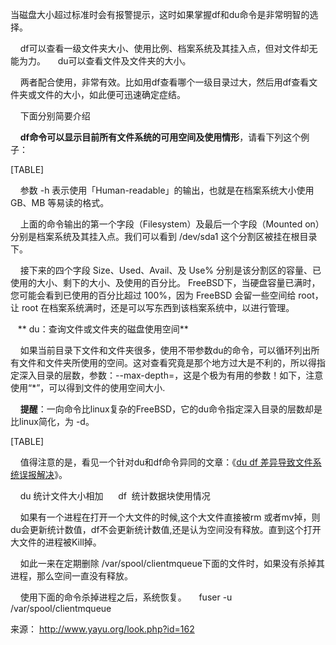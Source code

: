当磁盘大小超过标准时会有报警提示，这时如果掌握df和du命令是非常明智的选择。

    df可以查看一级文件夹大小、使用比例、档案系统及其挂入点，但对文件却无能为力。
    du可以查看文件及文件夹的大小。

    两者配合使用，非常有效。比如用df查看哪个一级目录过大，然后用df查看文件夹或文件的大小，如此便可迅速确定症结。

    下面分别简要介绍

    **df命令可以显示目前所有文件系统的可用空间及使用情形**，请看下列这个例子：

[TABLE]

    参数 -h 表示使用「Human-readable」的输出，也就是在档案系统大小使用 GB、MB 等易读的格式。

    上面的命令输出的第一个字段（Filesystem）及最后一个字段（Mounted on）分别是档案系统及其挂入点。我们可以看到 /dev/sda1 这个分割区被挂在根目录下。

    接下来的四个字段 Size、Used、Avail、及 Use% 分别是该分割区的容量、已使用的大小、剩下的大小、及使用的百分比。 FreeBSD下，当硬盘容量已满时，您可能会看到已使用的百分比超过 100%，因为 FreeBSD 会留一些空间给 root，让 root 在档案系统满时，还是可以写东西到该档案系统中，以进行管理。

   ** du：查询文件或文件夹的磁盘使用空间**

    如果当前目录下文件和文件夹很多，使用不带参数du的命令，可以循环列出所有文件和文件夹所使用的空间。这对查看究竟是那个地方过大是不利的，所以得指定深入目录的层数，参数：--max-depth=，这是个极为有用的参数！如下，注意使用“\*”，可以得到文件的使用空间大小.

    **提醒**：一向命令比linux复杂的FreeBSD，它的du命令指定深入目录的层数却是比linux简化，为 -d。

[TABLE]

    值得注意的是，看见一个针对du和df命令异同的文章：《[du df 差异导致文件系统误报解决](http://www.diybl.com/course/6_system/linux/Linuxjs/2008716/133217.html)》。

    du 统计文件大小相加 
    df  统计数据块使用情况

    如果有一个进程在打开一个大文件的时候,这个大文件直接被rm 或者mv掉，则du会更新统计数值，df不会更新统计数值,还是认为空间没有释放。直到这个打开大文件的进程被Kill掉。

    如此一来在定期删除 /var/spool/clientmqueue下面的文件时，如果没有杀掉其进程，那么空间一直没有释放。

    使用下面的命令杀掉进程之后，系统恢复。
    fuser -u /var/spool/clientmqueue

来源： <http://www.yayu.org/look.php?id=162>
